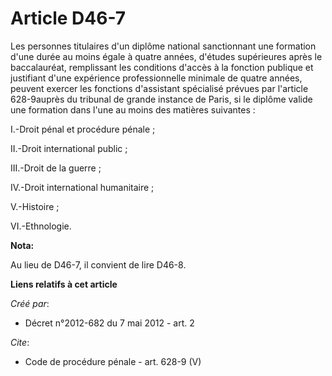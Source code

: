 # Article D46-7

Les personnes titulaires d'un diplôme national sanctionnant une formation d'une durée au moins égale à quatre années,
d'études supérieures après le baccalauréat, remplissant les conditions d'accès à la fonction publique et justifiant d'une
expérience professionnelle minimale de quatre années, peuvent exercer les fonctions d'assistant spécialisé prévues par
l'article 628-9auprès du tribunal de grande instance de Paris, si le diplôme valide une formation dans l'une au moins des
matières suivantes : 

I.-Droit pénal et procédure pénale ; 

II.-Droit international public ; 

III.-Droit de la guerre ; 

IV.-Droit international humanitaire ; 

V.-Histoire ; 

VI.-Ethnologie.

**Nota:**

Au lieu de D46-7, il convient de lire D46-8.

**Liens relatifs à cet article**

_Créé par_:

  - Décret n°2012-682 du 7 mai 2012 - art. 2

_Cite_:

  - Code de procédure pénale - art. 628-9 (V)
